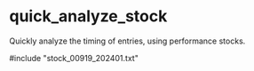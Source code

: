 # quick_analyze_stock
Quickly analyze the timing of entries, using performance stocks.

#include "stock_00919_202401.txt"